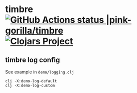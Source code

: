 # timbre [![GitHub Actions status |pink-gorilla/timbre](https://github.com/pink-gorilla/timbre/workflows/CI/badge.svg)](https://github.com/pink-gorilla/timbre/actions?workflow=CI)[![Clojars Project](https://img.shields.io/clojars/v/org.pinkgorilla/timbre.svg)](https://clojars.org/org.pinkgorilla/timbre)


## timbre log config

See example in `demo/logging.clj`

```
clj -X:demo-log-default
clj -X:demo-log-custom
```
